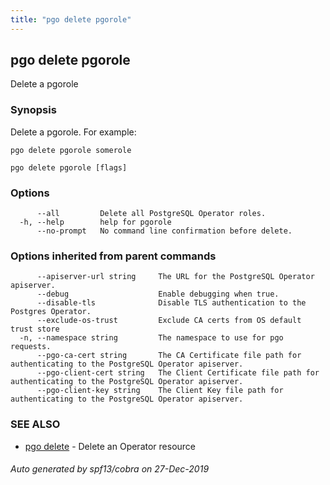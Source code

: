 ```yaml
---
title: "pgo delete pgorole"
---
```

## pgo delete pgorole

Delete a pgorole

### Synopsis

Delete a pgorole. For example:

    pgo delete pgorole somerole

```
pgo delete pgorole [flags]
```

### Options

```
      --all         Delete all PostgreSQL Operator roles.
  -h, --help        help for pgorole
      --no-prompt   No command line confirmation before delete.
```

### Options inherited from parent commands

```
      --apiserver-url string     The URL for the PostgreSQL Operator apiserver.
      --debug                    Enable debugging when true.
      --disable-tls              Disable TLS authentication to the Postgres Operator.
      --exclude-os-trust         Exclude CA certs from OS default trust store
  -n, --namespace string         The namespace to use for pgo requests.
      --pgo-ca-cert string       The CA Certificate file path for authenticating to the PostgreSQL Operator apiserver.
      --pgo-client-cert string   The Client Certificate file path for authenticating to the PostgreSQL Operator apiserver.
      --pgo-client-key string    The Client Key file path for authenticating to the PostgreSQL Operator apiserver.
```

### SEE ALSO

* [pgo delete](/pgo-cli/reference/pgo_delete/)	 - Delete an Operator resource

###### Auto generated by spf13/cobra on 27-Dec-2019

